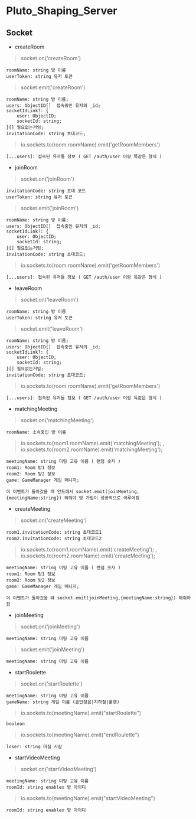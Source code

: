 # Pluto_Shaping_Server

## Socket

-   createRoom

> socket.on('createRoom')

    roomName: string 방 이름
    userToken: string 유저 토큰

> socket.emit('createRoom')

    roomName: string 방 이름;
    users: ObjectID[]  접속중인 유저의 _id;
    socketIdLink?: {
    	user: ObjectID;
    	socketId: string;
    }[] 필요없는거임;
    invitationCode: string 초대코드;

> io.sockets.to(room.roomName).emit('getRoomMembers')

    [...users]: 접속된 유저들 정보 ( GET /auth/user 이랑 똑같은 형식 )

-   joinRoom

> socket.on('joinRoom')

    invitationCode: string 초대 코드
    userToken: string 유저 토큰

> socket.emit('joinRoom')

    roomName: string 방 이름;
    users: ObjectID[]  접속중인 유저의 _id;
    socketIdLink?: {
    	user: ObjectID;
    	socketId: string;
    }[] 필요없는거임;
    invitationCode: string 초대코드;

> io.sockets.to(room.roomName).emit('getRoomMembers')

    [...users]: 접속된 유저들 정보 ( GET /auth/user 이랑 똑같은 형식 )

-   leaveRoom

> socket.on('leaveRoom')

    roomName: string 방 이름
    userToken: string 유저 토큰

> socket.emit('leaveRoom')

    roomName: string 방 이름;
    users: ObjectID[]  접속중인 유저의 _id;
    socketIdLink?: {
    	user: ObjectID;
    	socketId: string;
    }[] 필요없는거임;
    invitationCode: string 초대코드;

> io.sockets.to(room.roomName).emit('getRoomMembers')

    [...users]: 접속된 유저들 정보 ( GET /auth/user 이랑 똑같은 형식 )

-   matchingMeeting

> socket.on('matchingMeeting')

    roomName: 소속중인 방 이름

> io.sockets.to(room1.roomName).emit('matchingMeeting'); , io.sockets.to(room2.roomName).emit('matchingMeeting');

    meetingName: string 미팅 고유 이름 ( 랜덤 숫자 )
    room1: Room 방1 정보
    room2: Room 방2 정보
    game: GameManager 게임 매니저;

    이 이벤트가 돌아갔을 때 안드에서 socket.emit(joinMeeting,{meetingName:string}) 해줘야 방 가입이 성공적으로 이루어짐

-   createMeeting

> socket.on('createMeeting')

    room1.invitationCode: string 초대코드1
    room2.invitationCode: string 초대코드2

> io.sockets.to(room1.roomName).emit('createMeeting'); , io.sockets.to(room2.roomName).emit('createMeeting');

    meetingName: string 미팅 고유 이름 ( 랜덤 숫자 )
    room1: Room 방1 정보
    room2: Room 방2 정보
    game: GameManager 게임 매니저;

    이 이벤트가 돌아갔을 떄 socket.emit(joinMeeting,{meetingName:string}) 해줘야함

-   joinMeeting

> socket.on('joinMeeting')

    meetingName: string 미팅 고유 이름

> socket.emit('joinMeeting')

    meetingName: string 미팅 고유 이름

-   startRoulette

> socket.on('startRoulette')

    meetingName: string 미팅 고유 이름
    gameName: string 게임 이름 (훈민정음|지하철|룰렛)

> io.sockets.to(meetingName).emit("startRoulette")

    boolean

> io.sockets.to(meetingName).emit("endRoulette")

    loser: string 마실 사람

-   startVideoMeeting

> socket.on('startVideoMeeting')

    meetingName: string 미팅 고유 이름
    roomId: string enablex 방 아이디

> io.sockets.to(meetingName).emit("startVideoMeeting")

    roomId: string enablex 방 아이디
